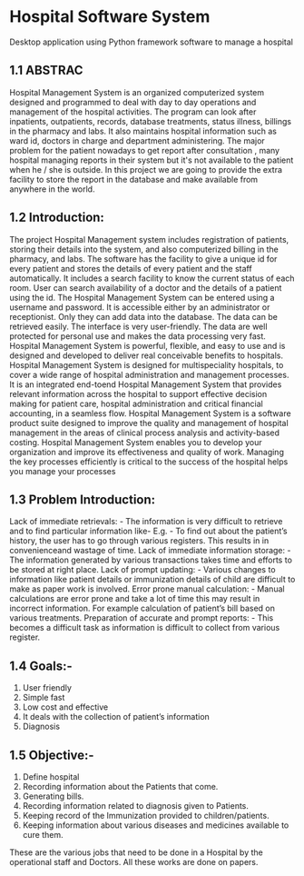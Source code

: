 # Hospital Software System

Desktop application using Python framework software to manage a hospital

## 1.1 ABSTRAC
Hospital Management System is an organized computerized system designed and
programmed to deal with day to day operations and management of the hospital
activities. The program can look after inpatients, outpatients, records, database
treatments, status illness, billings in the pharmacy and labs. It also maintains hospital
information such as ward id, doctors in charge and department administering. The
major problem for the patient nowadays to get report after consultation , many
hospital managing reports in their system but it's not available to the patient when he /
she is outside. In this project we are going to provide the extra facility to store the
report in the database and make available from anywhere in the world.

## 1.2 Introduction:
The project Hospital Management system includes registration of patients, storing their
details into the system, and also computerized billing in the pharmacy, and labs. The
software has the facility to give a unique id for every patient and stores the details of
every patient and the staff automatically. It includes a search facility to know the current
status of each room. User can search availability of a doctor and the details of a patient
using the id.
The Hospital Management System can be entered using a username and password. It is
accessible either by an administrator or receptionist. Only they can add data into the
database. The data can be retrieved easily. The interface is very user-friendly. The data
are well protected for personal use and makes the data processing very fast.
Hospital Management System is powerful, flexible, and easy to use and is designed and
developed to deliver real conceivable benefits to hospitals.
Hospital Management System is designed for multispeciality hospitals, to cover a wide
range of hospital administration and management processes. It is an integrated end-toend Hospital Management System that provides relevant information across the hospital
to support effective decision making for patient care, hospital administration and
critical financial accounting, in a seamless flow.
Hospital Management System is a software product suite designed to improve the
quality and management of hospital management in the areas of clinical process analysis
and activity-based costing. Hospital Management System enables you to develop your
organization and improve its effectiveness and quality of work. Managing the key
processes efficiently is critical to the success of the hospital helps you manage your
processes

## 1.3 Problem Introduction:
Lack of immediate retrievals: -
The information is very difficult to retrieve and to find particular information like- E.g. -
To find out about the patient’s history, the user has to go through various registers. This
results in in convenienceand wastage of time.
Lack of immediate information storage: -
The information generated by various transactions takes time and efforts to be stored at
right place.
Lack of prompt updating: -
Various changes to information like patient details or immunization details of child are
difficult to make as paper work is involved.
Error prone manual calculation: -
Manual calculations are error prone and take a lot of time this may result in incorrect
information. For example calculation of patient’s bill based on various treatments.
Preparation of accurate and prompt reports: -
This becomes a difficult task as information is difficult to collect from various register.

## 1.4 Goals:-

1) User friendly
2) Simple fast
3) Low cost and effective
4) It deals with the collection of patient’s information
5) Diagnosis

## 1.5 Objective:-
1) Define hospital
2) Recording information about the Patients that come.
3) Generating bills.
4) Recording information related to diagnosis given to Patients.
5) Keeping record of the Immunization provided to children/patients.
6) Keeping information about various diseases and medicines available to cure them.

These are the various jobs that need to be done in a Hospital by the operational staff and
Doctors. All these works are done on papers.
